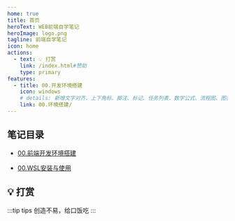 ```yaml
---
home: true
title: 首页
heroText: WEB前端自学笔记
heroImage: logo.png
tagline: 前端自学笔记
icon: home
actions:
  - text: 💡 打赏
    link: /index.html#赞助
    type: primary
features:
  - title: 00.开发环境搭建
    icon: windows
    # details: 新增文字对齐、上下角标、脚注、标记、任务列表、数学公式、流程图、图表与幻灯片支持
    link: 00.环境搭建/
---
```


## 笔记目录

- [00.前端开发环境搭建](00.环境搭建/)

 - [00.WSL安装与使用](00.环境搭建/00.WSL安装与使用.md)

## 💡 打赏
:::tip tips
创造不易，给口饭吃
:::
